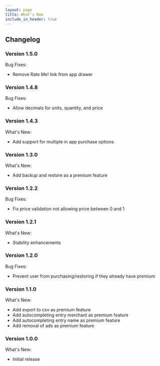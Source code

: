 ```yaml
---
layout: page
title: What's New
include_in_header: true
---
```


## Changelog

### **Version 1.5.0**

Bug Fixes:

- Remove Rate Me! link from app drawer

### **Version 1.4.8**

Bug Fixes:

- Allow decimals for units, quantity, and price

### **Version 1.4.3**

What's New:

- Add support for multiple in app purchase options

### **Version 1.3.0**

What's New:

- Add backup and restore as a premium feature

### **Version 1.2.2**

Bug Fixes:

- Fix price validation not allowing price between 0 and 1

### **Version 1.2.1**

What's New:

- Stability enhancements

### **Version 1.2.0**

Bug Fixes:

- Prevent user from purchasing/restoring if they already have premium

### **Version 1.1.0**

What's New:

- Add export to csv as premium feature
- Add autocompleting entry merchant as premium feature
- Add autocompleting entry name as premium feature
- Add removal of ads as premium feature

### **Version 1.0.0**

What's New:

- Initial release
